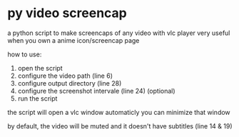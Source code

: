 # py video screencap
 a python script to make screencaps of any video with vlc player
very useful when you own a anime icon/screencap page

how to use:
1. open the script
2. configure the video path (line 6)
3. configure output directory (line 28)
4. configure the screenshot intervale (line 24) (optional)
5. run the script 

the script will open a vlc window automaticly
you can minimize that window

by default, the  video will be muted and it doesn't have subtitles (line 14 & 19)
